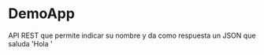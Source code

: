 # DemoApp
 API REST que permite indicar su nombre y da como respuesta un JSON que saluda 'Hola <name>'

